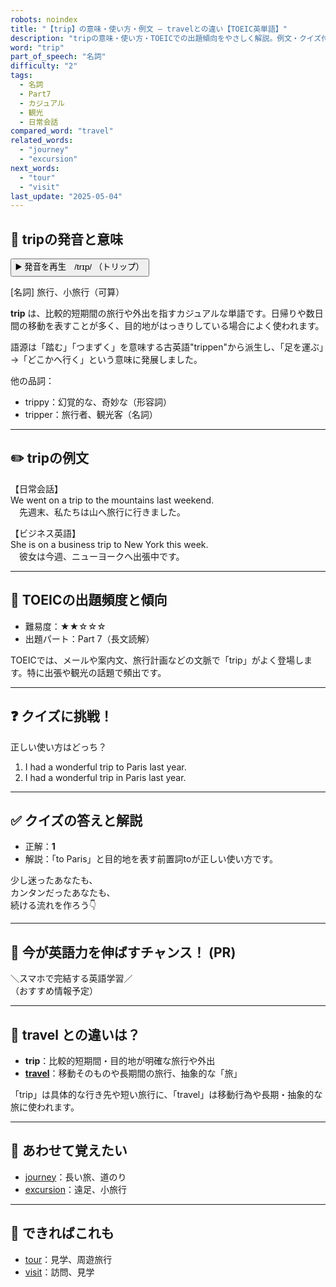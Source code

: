 ```yaml
---
robots: noindex
title: "【trip】の意味・使い方・例文 ― travelとの違い【TOEIC英単語】"
description: "tripの意味・使い方・TOEICでの出題傾向をやさしく解説。例文・クイズ付きでtravelとの違いもわかりやすく学べます。"
word: "trip"
part_of_speech: "名詞"
difficulty: "2"
tags:
  - 名詞
  - Part7
  - カジュアル
  - 観光
  - 日常会話
compared_word: "travel"
related_words:
  - "journey"
  - "excursion"
next_words:
  - "tour"
  - "visit"
last_update: "2025-05-04"
---
```


## 🔰 tripの発音と意味

<button class="play-audio" onclick="playTTS('trip')">
  <span class="play-audio-main">
    ▶️ 発音を再生　/trɪp/
  </span>
  <span class="play-audio-sub">
    （トリップ）
  </span>
</button>

[名詞] 旅行、小旅行（可算）

**trip** は、比較的短期間の旅行や外出を指すカジュアルな単語です。日帰りや数日間の移動を表すことが多く、目的地がはっきりしている場合によく使われます。

語源は「踏む」「つまずく」を意味する古英語"trippen"から派生し、「足を運ぶ」→「どこかへ行く」という意味に発展しました。

他の品詞：  
- trippy：幻覚的な、奇妙な（形容詞）
- tripper：旅行者、観光客（名詞）

---

## ✏️ tripの例文

【日常会話】  
We went on a trip to the mountains last weekend.  
　先週末、私たちは山へ旅行に行きました。

【ビジネス英語】  
She is on a business trip to New York this week.  
　彼女は今週、ニューヨークへ出張中です。

---

## 🎯 TOEICの出題頻度と傾向

- 難易度：★★☆☆☆
- 出題パート：Part 7（長文読解）

TOEICでは、メールや案内文、旅行計画などの文脈で「trip」がよく登場します。特に出張や観光の話題で頻出です。

---

## ❓ クイズに挑戦！

正しい使い方はどっち？

1. I had a wonderful trip to Paris last year.  
2. I had a wonderful trip in Paris last year.

---

## ✅ クイズの答えと解説

- 正解：**1**
- 解説：「to Paris」と目的地を表す前置詞toが正しい使い方です。

少し迷ったあなたも、  
カンタンだったあなたも、  
続ける流れを作ろう👇️

---

## 🚀 今が英語力を伸ばすチャンス！ (PR)

<div class="info-center">
＼スマホで完結する英語学習／<br>  
（おすすめ情報予定）
</div>

---

## 🤔  travel との違いは？

- **trip**：比較的短期間・目的地が明確な旅行や外出
- **[travel](/word/travel/)**：移動そのものや長期間の旅行、抽象的な「旅」

「trip」は具体的な行き先や短い旅行に、「travel」は移動行為や長期・抽象的な旅に使われます。

---

## 🧩 あわせて覚えたい

- [journey](/word/journey/)：長い旅、道のり
- [excursion](/word/excursion/)：遠足、小旅行

---

## 📖 できればこれも

- [tour](/word/tour/)：見学、周遊旅行
- [visit](/word/visit/)：訪問、見学

<!-- cvid: aid26_bid47 -->
